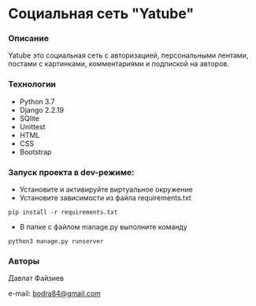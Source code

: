 # Социальная сеть "Yatube"

### Описание
Yatube это социальная сеть с авторизацией, персональными лентами, постами с картинками, комментариями и подпиской на авторов.
### Технологии
- Python 3.7
- Django 2.2.19
- SQlite
- Unittest
- HTML
- CSS
- Bootstrap
### Запуск проекта в dev-режиме:
- Установите и активируйте виртуальное окружение
- Установите зависимости из файла requirements.txt
```
pip install -r requirements.txt
``` 
- В папке с файлом manage.py выполните команду
```
python3 manage.py runserver
```
### Авторы
Давлат Файзиев

e-mail: bodra84@gmail.com
